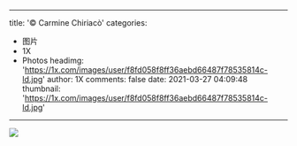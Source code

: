 
---
title: '© Carmine Chiriacò'
categories: 
 - 图片
 - 1X
 - Photos
headimg: 'https://1x.com/images/user/f8fd058f8ff36aebd66487f78535814c-ld.jpg'
author: 1X
comments: false
date: 2021-03-27 04:09:48
thumbnail: 'https://1x.com/images/user/f8fd058f8ff36aebd66487f78535814c-ld.jpg'
---

<div>   
<img src="https://1x.com/images/user/f8fd058f8ff36aebd66487f78535814c-ld.jpg" referrerpolicy="no-referrer">  
</div>
            
